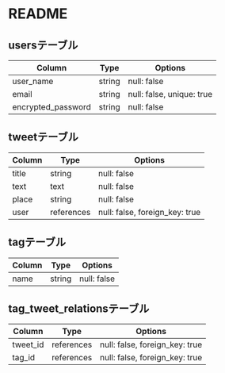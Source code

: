 # README

## usersテーブル

| Column             | Type   | Options                   |
| ------------------ | ------ | ------------------------  |
| user_name          | string | null: false               |
| email              | string | null: false, unique: true |
| encrypted_password | string | null: false               |

## tweetテーブル

| Column             | Type       | Options                        |
| ------------------ | ---------- | -----------------------------  |
| title              | string     | null: false                    |
| text               | text       | null: false                    |
| place              | string     | null: false                    |
| user               | references | null: false, foreign_key: true |

## tagテーブル

| Column             | Type       | Options                        |
| ------------------ | ---------- | -----------------------------  |
| name               | string     | null: false                    |

## tag_tweet_relationsテーブル

| Column             | Type       | Options                        |
| ------------------ | ---------- | -----------------------------  |
| tweet_id           | references | null: false, foreign_key: true |
| tag_id             | references | null: false, foreign_key: true |
